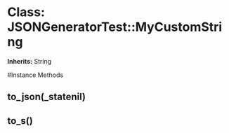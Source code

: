 # Class: JSONGeneratorTest::MyCustomString
**Inherits:** String
    




#Instance Methods
## to_json(_statenil) [](#method-i-to_json)

## to_s() [](#method-i-to_s)

